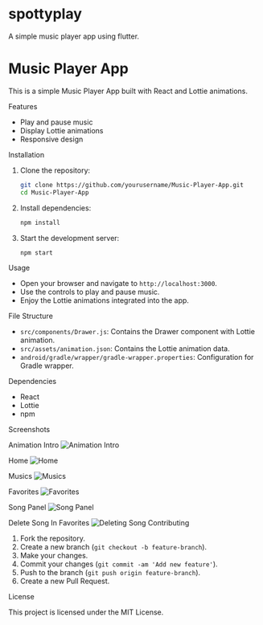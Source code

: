 # spottyplay
A simple music player app using flutter.


# Music Player App

This is a simple Music Player App built with React and Lottie animations.

Features

- Play and pause music
- Display Lottie animations
- Responsive design

 Installation

1. Clone the repository:
    ```bash
    git clone https://github.com/yourusername/Music-Player-App.git
    cd Music-Player-App
    ```

2. Install dependencies:
    ```bash
    npm install
    ```

3. Start the development server:
    ```bash
    npm start
    ```

 Usage

- Open your browser and navigate to `http://localhost:3000`.
- Use the controls to play and pause music.
- Enjoy the Lottie animations integrated into the app.

 File Structure

- `src/components/Drawer.js`: Contains the Drawer component with Lottie animation.
- `src/assets/animation.json`: Contains the Lottie animation data.
- `android/gradle/wrapper/gradle-wrapper.properties`: Configuration for Gradle wrapper.

 Dependencies

- React
- Lottie
- npm

 Screenshots

 Animation Intro
![Animation Intro](animation_intro.png)

 Home
![Home](home.png)

 Musics
![Musics](musics.png)

 Favorites
![Favorites](favorites.png)

 Song Panel
![Song Panel](song_panel.png)

Delete Song In Favorites
![Deleting Song](delete.png)
 Contributing

1. Fork the repository.
2. Create a new branch (`git checkout -b feature-branch`).
3. Make your changes.
4. Commit your changes (`git commit -am 'Add new feature'`).
5. Push to the branch (`git push origin feature-branch`).
6. Create a new Pull Request.

 License

This project is licensed under the MIT License.
